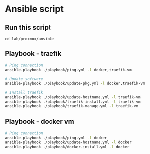# Ansible script

## Run this script

`cd lab/proxmox/ansible`

## Playbook - traefik

```bash
# Ping connection
ansible-playbook ./playbook/ping.yml -l docker,traefik-vm

# Update software
ansible-playbook ./playbook/update-pkg.yml -l docker,traefik-vm

# Install traefik
ansible-playbook ./playbook/update-hostname.yml -l traefik-vm
ansible-playbook ./playbook/traefik-install.yml -l traefik-vm
ansible-playbook ./playbook/traefik-manage.yml -l traefik-vm
```


## Playbook - docker vm
```bash
# Ping connection
ansible-playbook ./playbook/ping.yml -l docker
ansible-playbook ./playbook/update-hostname.yml -l docker
ansible-playbook ./playbook/docker-install.yml -l docker
```



